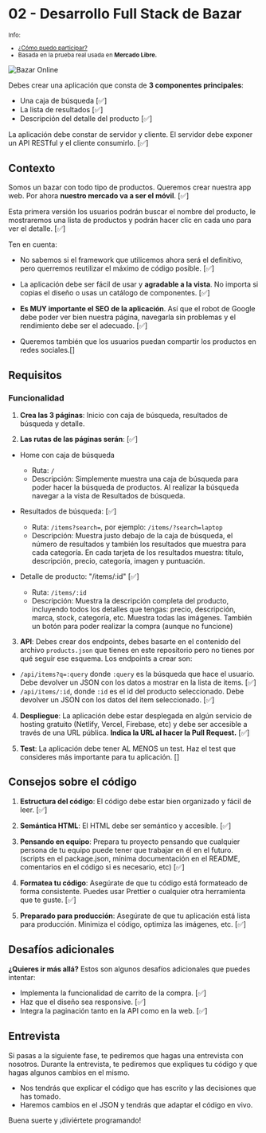 # 02 - Desarrollo Full Stack de Bazar

<small>

  Info:
- [¿Cómo puedo participar?](https://github.com/midudev/pruebas-tecnicas#c%C3%B3mo-participar)
- Basada en la prueba real usada en **Mercado Libre.**
  
</small>

![Bazar Online](https://github.com/midudev/pruebas-tecnicas/assets/1561955/d5f5872c-246d-464e-b09a-1278ab5bfbb3)

Debes crear una aplicación que consta de **3 componentes principales**:

- Una caja de búsqueda [✅]
- La lista de resultados [✅]
- Descripción del detalle del producto [✅]

La aplicación debe constar de servidor y cliente. El servidor debe exponer un API RESTful y el cliente consumirlo. [✅]

## Contexto

Somos un bazar con todo tipo de productos. Queremos crear nuestra app web. Por ahora **nuestro mercado va a ser el móvil**. [✅]

Esta primera versión los usuarios podrán buscar el nombre del producto, le mostraremos una lista de productos y podrán hacer clic en cada uno para ver el detalle. [✅]

Ten en cuenta:
- No sabemos si el framework que utilicemos ahora será el definitivo, pero querremos reutilizar el máximo de código posible. [✅]

- La aplicación debe ser fácil de usar y **agradable a la vista**. No importa si copias el diseño o usas un catálogo de componentes. [✅]

- **Es MUY importante el SEO de la aplicación**. Así que el robot de Google debe poder ver bien nuestra página, navegarla sin problemas y el rendimiento debe ser el adecuado. [✅]

- Queremos también que los usuarios puedan compartir los productos en redes sociales.[]

## Requisitos

### Funcionalidad

1. **Crea las 3 páginas**: Inicio con caja de búsqueda, resultados de búsqueda y detalle.

2. **Las rutas de las páginas serán**: [✅]
  - Home con caja de búsqueda
    - Ruta: `/`
    - Descripción: Simplemente muestra una caja de búsqueda para poder hacer la búsqueda de productos. Al realizar la búsqueda navegar a la vista de Resultados de búsqueda.
  
  - Resultados de búsqueda: [✅] 
    - Ruta: `/items?search=`, por ejemplo: `/items/?search=laptop`
    - Descripción: Muestra justo debajo de la caja de búsqueda, el número de resultados y también los resultados que muestra para cada categoría. En cada tarjeta de los resultados muestra: título, descripción, precio, categoría, imagen y puntuación.

  - Detalle de producto: "/items/:id" [✅]
    - Ruta: `/items/:id`
    - Descripción: Muestra la descripción completa del producto, incluyendo todos los detalles que tengas: precio, descripción, marca, stock, categoría, etc. Muestra todas las imágenes. También un botón para poder realizar la compra (aunque no funcione)

3. **API**: Debes crear dos endpoints, debes basarte en el contenido del archivo `products.json` que tienes en este repositorio pero no tienes por qué seguir ese esquema. Los endpoints a crear son:
  - `/api/items?q=:query` donde `:query` es la búsqueda que hace el usuario. Debe devolver un JSON con los datos a mostrar en la lista de items. [✅]
  - `/api/items/:id`, donde `:id` es el id del producto seleccionado. Debe devolver un JSON con los datos del item seleccionado. [✅]

4. **Despliegue**: La aplicación debe estar desplegada en algún servicio de hosting gratuito (Netlify, Vercel, Firebase, etc) y debe ser accesible a través de una URL pública. **Indica la URL al hacer la Pull Request.** [✅]

5. **Test**: La aplicación debe tener AL MENOS un test. Haz el test que consideres más importante para tu aplicación. []

## Consejos sobre el código

1. **Estructura del código**: El código debe estar bien organizado y fácil de leer. [✅]

2. **Semántica HTML**: El HTML debe ser semántico y accesible. [✅]

3. **Pensando en equipo**: Prepara tu proyecto pensando que cualquier persona de tu equipo puede tener que trabajar en él en el futuro. (scripts en el package.json, mínima documentación en el README, comentarios en el código si es necesario, etc) [✅]

4. **Formatea tu código**: Asegúrate de que tu código está formateado de forma consistente. Puedes usar Prettier o cualquier otra herramienta que te guste. [✅]

5. **Preparado para producción**: Asegúrate de que tu aplicación está lista para producción. Minimiza el código, optimiza las imágenes, etc. [✅]

## Desafíos adicionales

**¿Quieres ir más allá?** Estos son algunos desafíos adicionales que puedes intentar:

- Implementa la funcionalidad de carrito de la compra. [✅]
- Haz que el diseño sea responsive. [✅]
- Integra la paginación tanto en la API como en la web. [✅]

## Entrevista

Si pasas a la siguiente fase, te pediremos que hagas una entrevista con nosotros. Durante la entrevista, te pediremos que expliques tu código y que hagas algunos cambios en el mismo.

- Nos tendrás que explicar el código que has escrito y las decisiones que has tomado.
- Haremos cambios en el JSON y tendrás que adaptar el código en vivo.

Buena suerte y ¡diviértete programando!
